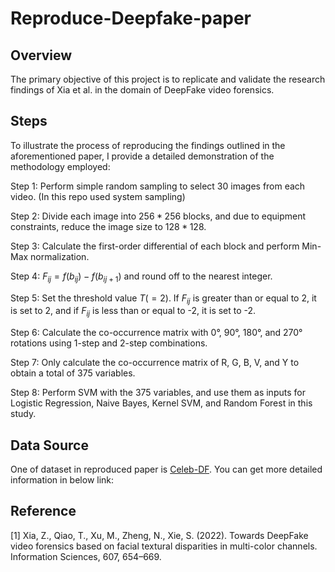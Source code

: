 # Reproduce-Deepfake-paper

## Overview
The primary objective of this project is to replicate and validate the research findings of Xia et al. in the domain of DeepFake video forensics.


## Steps
To illustrate the process of reproducing the findings outlined in the aforementioned paper, I provide a detailed demonstration of the methodology employed:


Step 1: Perform simple random sampling to select 30 images from each video. (In this repo used system sampling)

Step 2: Divide each image into $256*256$ blocks, and due to equipment constraints, reduce the image size to $128*128$.

Step 3: Calculate the first-order differential of each block and perform Min-Max normalization.

Step 4: $F_{ij} = f(b_{ij}) - f(b_{ij+1})$ and round off to the nearest integer.

Step 5: Set the threshold value $T (=2)$. If $F_{ij}$ is greater than or equal to 2, it is set to 2, and if $F_{ij}$ is less than or equal to -2, it is set to -2.

Step 6: Calculate the co-occurrence matrix with 0°, 90°, 180°, and 270° rotations using 1-step and 2-step combinations.

Step 7: Only calculate the co-occurrence matrix of R, G, B, V, and Y to obtain a total of 375 variables.

Step 8: Perform SVM with the 375 variables, and use them as inputs for Logistic Regression, Naive Bayes, Kernel SVM, and Random Forest in this study.


## Data Source
One of dataset in reproduced paper is [Celeb-DF](https://github.com/yuezunli/celeb-deepfakeforensics). You can get more detailed information in below link: 


## Reference 
[1] Xia, Z., Qiao, T., Xu, M., Zheng, N., Xie, S. (2022). Towards DeepFake video forensics based on facial textural disparities in multi-color channels. Information Sciences, 607, 654–669.